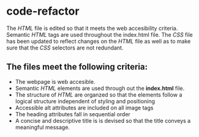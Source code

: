 # code-refactor
The *HTML* file is edited so that it meets the web accesibility criteria. 
Semantic *HTML* tags are used throughout the index.html file.
The *CSS* file has been updated to reflect changes on the *HTML* file as well as to make sure that the *CSS* selectors are not redundant.

## The files meet the following criteria:
* The webpage is web accesible.
* Semantic *HTML* elements are used through out the __index.html__ file.
* The structure of *HTML* are organzed so that the elements follow a logical structure independent of styling and positioning
* Accessible alt attributes are included on all image tags
* The heading attributes fall in sequential order
* A concise and descriptive title is is devised so that the title conveys a meaningful message.
